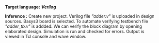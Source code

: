 **Target language:** ***Verilog***

**Inference :**
  Create new project. 
  Verilog file *"adder.v"* is uploaded in design sources. 
  Basys3 board is selected. 
  To automate verifying testbench file *"adder_tb.v"* is addded. 
  We can verify the block diagram by opening elaborated design. 
  Simulation is run and checked for errors. 
  Output is viewed in Tcl console and wave window.
